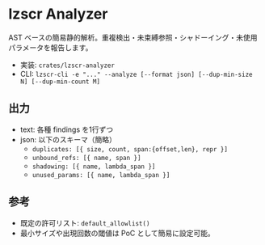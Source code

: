 # lzscr Analyzer

AST ベースの簡易静的解析。重複検出・未束縛参照・シャドーイング・未使用パラメータを報告します。

- 実装: `crates/lzscr-analyzer`
- CLI: `lzscr-cli -e "..." --analyze [--format json] [--dup-min-size N] [--dup-min-count M]`

## 出力

- text: 各種 findings を1行ずつ
- json: 以下のスキーマ（簡略）
  - `duplicates: [{ size, count, span:{offset,len}, repr }]`
  - `unbound_refs: [{ name, span }]`
  - `shadowing: [{ name, lambda_span }]`
  - `unused_params: [{ name, lambda_span }]`

## 参考

- 既定の許可リスト: `default_allowlist()`
- 最小サイズや出現回数の閾値は PoC として簡易に設定可能。
